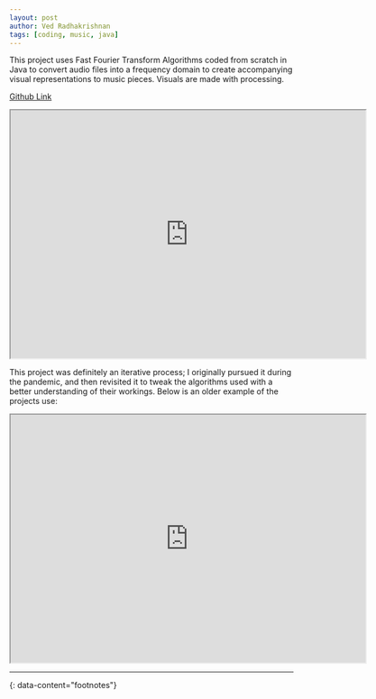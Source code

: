 ```yaml
---
layout: post
author: Ved Radhakrishnan
tags: [coding, music, java]
---
```


This project uses Fast Fourier Transform Algorithms coded from scratch in Java to convert audio files into a frequency domain to create accompanying visual representations to music pieces. Visuals are made with processing.

<a href="https://github.com/vedradhakrishnan/Music-Visualizer-v1">Github Link</a>

<iframe width="630" height="440"
src="https://www.youtube.com/embed/bfnO4ZLSik0">
</iframe>

This project was definitely an iterative process; I originally pursued it during the pandemic, and then revisited it to tweak the algorithms used with a better understanding of their workings. Below is an older example of the projects use:

<iframe width="630" height="440"
src="https://www.youtube.com/embed/9oimsHPLOAM">
</iframe>

---
{: data-content="footnotes"}
